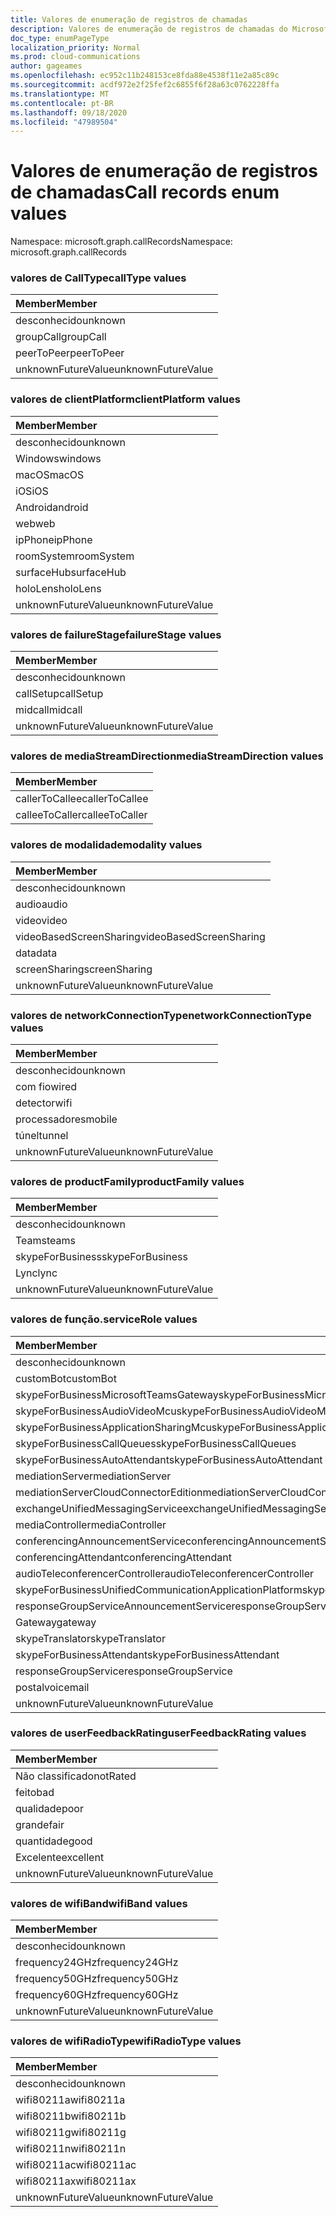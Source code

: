 ```yaml
---
title: Valores de enumeração de registros de chamadas
description: Valores de enumeração de registros de chamadas do Microsoft Graph
doc_type: enumPageType
localization_priority: Normal
ms.prod: cloud-communications
author: gageames
ms.openlocfilehash: ec952c11b248153ce8fda88e4538f11e2a85c89c
ms.sourcegitcommit: acdf972e2f25fef2c6855f6f28a63c0762228ffa
ms.translationtype: MT
ms.contentlocale: pt-BR
ms.lasthandoff: 09/18/2020
ms.locfileid: "47989504"
---
```

# <a name="call-records-enum-values"></a><span data-ttu-id="c2eca-103">Valores de enumeração de registros de chamadas</span><span class="sxs-lookup"><span data-stu-id="c2eca-103">Call records enum values</span></span>

<span data-ttu-id="c2eca-104">Namespace: microsoft.graph.callRecords</span><span class="sxs-lookup"><span data-stu-id="c2eca-104">Namespace: microsoft.graph.callRecords</span></span>

### <a name="calltype-values"></a><span data-ttu-id="c2eca-105">valores de CallType</span><span class="sxs-lookup"><span data-stu-id="c2eca-105">callType values</span></span>

| <span data-ttu-id="c2eca-106">Member</span><span class="sxs-lookup"><span data-stu-id="c2eca-106">Member</span></span>
|:--------------
| <span data-ttu-id="c2eca-107">desconhecido</span><span class="sxs-lookup"><span data-stu-id="c2eca-107">unknown</span></span>
| <span data-ttu-id="c2eca-108">groupCall</span><span class="sxs-lookup"><span data-stu-id="c2eca-108">groupCall</span></span>
| <span data-ttu-id="c2eca-109">peerToPeer</span><span class="sxs-lookup"><span data-stu-id="c2eca-109">peerToPeer</span></span>
| <span data-ttu-id="c2eca-110">unknownFutureValue</span><span class="sxs-lookup"><span data-stu-id="c2eca-110">unknownFutureValue</span></span>

### <a name="clientplatform-values"></a><span data-ttu-id="c2eca-111">valores de clientPlatform</span><span class="sxs-lookup"><span data-stu-id="c2eca-111">clientPlatform values</span></span>

| <span data-ttu-id="c2eca-112">Member</span><span class="sxs-lookup"><span data-stu-id="c2eca-112">Member</span></span>
|:--------------
| <span data-ttu-id="c2eca-113">desconhecido</span><span class="sxs-lookup"><span data-stu-id="c2eca-113">unknown</span></span>
| <span data-ttu-id="c2eca-114">Windows</span><span class="sxs-lookup"><span data-stu-id="c2eca-114">windows</span></span>
| <span data-ttu-id="c2eca-115">macOS</span><span class="sxs-lookup"><span data-stu-id="c2eca-115">macOS</span></span>
| <span data-ttu-id="c2eca-116">iOS</span><span class="sxs-lookup"><span data-stu-id="c2eca-116">iOS</span></span>
| <span data-ttu-id="c2eca-117">Android</span><span class="sxs-lookup"><span data-stu-id="c2eca-117">android</span></span>
| <span data-ttu-id="c2eca-118">web</span><span class="sxs-lookup"><span data-stu-id="c2eca-118">web</span></span>
| <span data-ttu-id="c2eca-119">ipPhone</span><span class="sxs-lookup"><span data-stu-id="c2eca-119">ipPhone</span></span>
| <span data-ttu-id="c2eca-120">roomSystem</span><span class="sxs-lookup"><span data-stu-id="c2eca-120">roomSystem</span></span>
| <span data-ttu-id="c2eca-121">surfaceHub</span><span class="sxs-lookup"><span data-stu-id="c2eca-121">surfaceHub</span></span>
| <span data-ttu-id="c2eca-122">holoLens</span><span class="sxs-lookup"><span data-stu-id="c2eca-122">holoLens</span></span>
| <span data-ttu-id="c2eca-123">unknownFutureValue</span><span class="sxs-lookup"><span data-stu-id="c2eca-123">unknownFutureValue</span></span>

### <a name="failurestage-values"></a><span data-ttu-id="c2eca-124">valores de failureStage</span><span class="sxs-lookup"><span data-stu-id="c2eca-124">failureStage values</span></span>

| <span data-ttu-id="c2eca-125">Member</span><span class="sxs-lookup"><span data-stu-id="c2eca-125">Member</span></span>
|:--------------
| <span data-ttu-id="c2eca-126">desconhecido</span><span class="sxs-lookup"><span data-stu-id="c2eca-126">unknown</span></span>
| <span data-ttu-id="c2eca-127">callSetup</span><span class="sxs-lookup"><span data-stu-id="c2eca-127">callSetup</span></span>
| <span data-ttu-id="c2eca-128">midcall</span><span class="sxs-lookup"><span data-stu-id="c2eca-128">midcall</span></span>
| <span data-ttu-id="c2eca-129">unknownFutureValue</span><span class="sxs-lookup"><span data-stu-id="c2eca-129">unknownFutureValue</span></span>

### <a name="mediastreamdirection-values"></a><span data-ttu-id="c2eca-130">valores de mediaStreamDirection</span><span class="sxs-lookup"><span data-stu-id="c2eca-130">mediaStreamDirection values</span></span>

| <span data-ttu-id="c2eca-131">Member</span><span class="sxs-lookup"><span data-stu-id="c2eca-131">Member</span></span>
|:--------------
| <span data-ttu-id="c2eca-132">callerToCallee</span><span class="sxs-lookup"><span data-stu-id="c2eca-132">callerToCallee</span></span>
| <span data-ttu-id="c2eca-133">calleeToCaller</span><span class="sxs-lookup"><span data-stu-id="c2eca-133">calleeToCaller</span></span>

### <a name="modality-values"></a><span data-ttu-id="c2eca-134">valores de modalidade</span><span class="sxs-lookup"><span data-stu-id="c2eca-134">modality values</span></span>

| <span data-ttu-id="c2eca-135">Member</span><span class="sxs-lookup"><span data-stu-id="c2eca-135">Member</span></span>
|:--------------
| <span data-ttu-id="c2eca-136">desconhecido</span><span class="sxs-lookup"><span data-stu-id="c2eca-136">unknown</span></span>
| <span data-ttu-id="c2eca-137">audio</span><span class="sxs-lookup"><span data-stu-id="c2eca-137">audio</span></span>
| <span data-ttu-id="c2eca-138">video</span><span class="sxs-lookup"><span data-stu-id="c2eca-138">video</span></span>
| <span data-ttu-id="c2eca-139">videoBasedScreenSharing</span><span class="sxs-lookup"><span data-stu-id="c2eca-139">videoBasedScreenSharing</span></span>
| <span data-ttu-id="c2eca-140">data</span><span class="sxs-lookup"><span data-stu-id="c2eca-140">data</span></span>
| <span data-ttu-id="c2eca-141">screenSharing</span><span class="sxs-lookup"><span data-stu-id="c2eca-141">screenSharing</span></span>
| <span data-ttu-id="c2eca-142">unknownFutureValue</span><span class="sxs-lookup"><span data-stu-id="c2eca-142">unknownFutureValue</span></span>

### <a name="networkconnectiontype-values"></a><span data-ttu-id="c2eca-143">valores de networkConnectionType</span><span class="sxs-lookup"><span data-stu-id="c2eca-143">networkConnectionType values</span></span>

| <span data-ttu-id="c2eca-144">Member</span><span class="sxs-lookup"><span data-stu-id="c2eca-144">Member</span></span>
|:--------------
| <span data-ttu-id="c2eca-145">desconhecido</span><span class="sxs-lookup"><span data-stu-id="c2eca-145">unknown</span></span>
| <span data-ttu-id="c2eca-146">com fio</span><span class="sxs-lookup"><span data-stu-id="c2eca-146">wired</span></span>
| <span data-ttu-id="c2eca-147">detector</span><span class="sxs-lookup"><span data-stu-id="c2eca-147">wifi</span></span>
| <span data-ttu-id="c2eca-148">processadores</span><span class="sxs-lookup"><span data-stu-id="c2eca-148">mobile</span></span>
| <span data-ttu-id="c2eca-149">túnel</span><span class="sxs-lookup"><span data-stu-id="c2eca-149">tunnel</span></span>
| <span data-ttu-id="c2eca-150">unknownFutureValue</span><span class="sxs-lookup"><span data-stu-id="c2eca-150">unknownFutureValue</span></span>

### <a name="productfamily-values"></a><span data-ttu-id="c2eca-151">valores de productFamily</span><span class="sxs-lookup"><span data-stu-id="c2eca-151">productFamily values</span></span>

| <span data-ttu-id="c2eca-152">Member</span><span class="sxs-lookup"><span data-stu-id="c2eca-152">Member</span></span>
|:--------------
| <span data-ttu-id="c2eca-153">desconhecido</span><span class="sxs-lookup"><span data-stu-id="c2eca-153">unknown</span></span>
| <span data-ttu-id="c2eca-154">Teams</span><span class="sxs-lookup"><span data-stu-id="c2eca-154">teams</span></span>
| <span data-ttu-id="c2eca-155">skypeForBusiness</span><span class="sxs-lookup"><span data-stu-id="c2eca-155">skypeForBusiness</span></span>
| <span data-ttu-id="c2eca-156">Lync</span><span class="sxs-lookup"><span data-stu-id="c2eca-156">lync</span></span>
| <span data-ttu-id="c2eca-157">unknownFutureValue</span><span class="sxs-lookup"><span data-stu-id="c2eca-157">unknownFutureValue</span></span>

### <a name="servicerole-values"></a><span data-ttu-id="c2eca-158">valores de função.</span><span class="sxs-lookup"><span data-stu-id="c2eca-158">serviceRole values</span></span>

| <span data-ttu-id="c2eca-159">Member</span><span class="sxs-lookup"><span data-stu-id="c2eca-159">Member</span></span>
|:--------------
| <span data-ttu-id="c2eca-160">desconhecido</span><span class="sxs-lookup"><span data-stu-id="c2eca-160">unknown</span></span>
| <span data-ttu-id="c2eca-161">customBot</span><span class="sxs-lookup"><span data-stu-id="c2eca-161">customBot</span></span>
| <span data-ttu-id="c2eca-162">skypeForBusinessMicrosoftTeamsGateway</span><span class="sxs-lookup"><span data-stu-id="c2eca-162">skypeForBusinessMicrosoftTeamsGateway</span></span>
| <span data-ttu-id="c2eca-163">skypeForBusinessAudioVideoMcu</span><span class="sxs-lookup"><span data-stu-id="c2eca-163">skypeForBusinessAudioVideoMcu</span></span>
| <span data-ttu-id="c2eca-164">skypeForBusinessApplicationSharingMcu</span><span class="sxs-lookup"><span data-stu-id="c2eca-164">skypeForBusinessApplicationSharingMcu</span></span>
| <span data-ttu-id="c2eca-165">skypeForBusinessCallQueues</span><span class="sxs-lookup"><span data-stu-id="c2eca-165">skypeForBusinessCallQueues</span></span>
| <span data-ttu-id="c2eca-166">skypeForBusinessAutoAttendant</span><span class="sxs-lookup"><span data-stu-id="c2eca-166">skypeForBusinessAutoAttendant</span></span>
| <span data-ttu-id="c2eca-167">mediationServer</span><span class="sxs-lookup"><span data-stu-id="c2eca-167">mediationServer</span></span>
| <span data-ttu-id="c2eca-168">mediationServerCloudConnectorEdition</span><span class="sxs-lookup"><span data-stu-id="c2eca-168">mediationServerCloudConnectorEdition</span></span>
| <span data-ttu-id="c2eca-169">exchangeUnifiedMessagingService</span><span class="sxs-lookup"><span data-stu-id="c2eca-169">exchangeUnifiedMessagingService</span></span>
| <span data-ttu-id="c2eca-170">mediaController</span><span class="sxs-lookup"><span data-stu-id="c2eca-170">mediaController</span></span>
| <span data-ttu-id="c2eca-171">conferencingAnnouncementService</span><span class="sxs-lookup"><span data-stu-id="c2eca-171">conferencingAnnouncementService</span></span>
| <span data-ttu-id="c2eca-172">conferencingAttendant</span><span class="sxs-lookup"><span data-stu-id="c2eca-172">conferencingAttendant</span></span>
| <span data-ttu-id="c2eca-173">audioTeleconferencerController</span><span class="sxs-lookup"><span data-stu-id="c2eca-173">audioTeleconferencerController</span></span>
| <span data-ttu-id="c2eca-174">skypeForBusinessUnifiedCommunicationApplicationPlatform</span><span class="sxs-lookup"><span data-stu-id="c2eca-174">skypeForBusinessUnifiedCommunicationApplicationPlatform</span></span>
| <span data-ttu-id="c2eca-175">responseGroupServiceAnnouncementService</span><span class="sxs-lookup"><span data-stu-id="c2eca-175">responseGroupServiceAnnouncementService</span></span>
| <span data-ttu-id="c2eca-176">Gateway</span><span class="sxs-lookup"><span data-stu-id="c2eca-176">gateway</span></span>
| <span data-ttu-id="c2eca-177">skypeTranslator</span><span class="sxs-lookup"><span data-stu-id="c2eca-177">skypeTranslator</span></span>
| <span data-ttu-id="c2eca-178">skypeForBusinessAttendant</span><span class="sxs-lookup"><span data-stu-id="c2eca-178">skypeForBusinessAttendant</span></span>
| <span data-ttu-id="c2eca-179">responseGroupService</span><span class="sxs-lookup"><span data-stu-id="c2eca-179">responseGroupService</span></span>
| <span data-ttu-id="c2eca-180">postal</span><span class="sxs-lookup"><span data-stu-id="c2eca-180">voicemail</span></span>
| <span data-ttu-id="c2eca-181">unknownFutureValue</span><span class="sxs-lookup"><span data-stu-id="c2eca-181">unknownFutureValue</span></span>

### <a name="userfeedbackrating-values"></a><span data-ttu-id="c2eca-182">valores de userFeedbackRating</span><span class="sxs-lookup"><span data-stu-id="c2eca-182">userFeedbackRating values</span></span>

| <span data-ttu-id="c2eca-183">Member</span><span class="sxs-lookup"><span data-stu-id="c2eca-183">Member</span></span>
|:--------------
| <span data-ttu-id="c2eca-184">Não classificado</span><span class="sxs-lookup"><span data-stu-id="c2eca-184">notRated</span></span>
| <span data-ttu-id="c2eca-185">feito</span><span class="sxs-lookup"><span data-stu-id="c2eca-185">bad</span></span>
| <span data-ttu-id="c2eca-186">qualidade</span><span class="sxs-lookup"><span data-stu-id="c2eca-186">poor</span></span>
| <span data-ttu-id="c2eca-187">grande</span><span class="sxs-lookup"><span data-stu-id="c2eca-187">fair</span></span>
| <span data-ttu-id="c2eca-188">quantidade</span><span class="sxs-lookup"><span data-stu-id="c2eca-188">good</span></span>
| <span data-ttu-id="c2eca-189">Excelente</span><span class="sxs-lookup"><span data-stu-id="c2eca-189">excellent</span></span>
| <span data-ttu-id="c2eca-190">unknownFutureValue</span><span class="sxs-lookup"><span data-stu-id="c2eca-190">unknownFutureValue</span></span>

### <a name="wifiband-values"></a><span data-ttu-id="c2eca-191">valores de wifiBand</span><span class="sxs-lookup"><span data-stu-id="c2eca-191">wifiBand values</span></span>

| <span data-ttu-id="c2eca-192">Member</span><span class="sxs-lookup"><span data-stu-id="c2eca-192">Member</span></span>
|:--------------
| <span data-ttu-id="c2eca-193">desconhecido</span><span class="sxs-lookup"><span data-stu-id="c2eca-193">unknown</span></span>
| <span data-ttu-id="c2eca-194">frequency24GHz</span><span class="sxs-lookup"><span data-stu-id="c2eca-194">frequency24GHz</span></span>
| <span data-ttu-id="c2eca-195">frequency50GHz</span><span class="sxs-lookup"><span data-stu-id="c2eca-195">frequency50GHz</span></span>
| <span data-ttu-id="c2eca-196">frequency60GHz</span><span class="sxs-lookup"><span data-stu-id="c2eca-196">frequency60GHz</span></span>
| <span data-ttu-id="c2eca-197">unknownFutureValue</span><span class="sxs-lookup"><span data-stu-id="c2eca-197">unknownFutureValue</span></span>

### <a name="wifiradiotype-values"></a><span data-ttu-id="c2eca-198">valores de wifiRadioType</span><span class="sxs-lookup"><span data-stu-id="c2eca-198">wifiRadioType values</span></span>

| <span data-ttu-id="c2eca-199">Member</span><span class="sxs-lookup"><span data-stu-id="c2eca-199">Member</span></span>
|:--------------
| <span data-ttu-id="c2eca-200">desconhecido</span><span class="sxs-lookup"><span data-stu-id="c2eca-200">unknown</span></span>
| <span data-ttu-id="c2eca-201">wifi80211a</span><span class="sxs-lookup"><span data-stu-id="c2eca-201">wifi80211a</span></span>
| <span data-ttu-id="c2eca-202">wifi80211b</span><span class="sxs-lookup"><span data-stu-id="c2eca-202">wifi80211b</span></span>
| <span data-ttu-id="c2eca-203">wifi80211g</span><span class="sxs-lookup"><span data-stu-id="c2eca-203">wifi80211g</span></span>
| <span data-ttu-id="c2eca-204">wifi80211n</span><span class="sxs-lookup"><span data-stu-id="c2eca-204">wifi80211n</span></span>
| <span data-ttu-id="c2eca-205">wifi80211ac</span><span class="sxs-lookup"><span data-stu-id="c2eca-205">wifi80211ac</span></span>
| <span data-ttu-id="c2eca-206">wifi80211ax</span><span class="sxs-lookup"><span data-stu-id="c2eca-206">wifi80211ax</span></span>
| <span data-ttu-id="c2eca-207">unknownFutureValue</span><span class="sxs-lookup"><span data-stu-id="c2eca-207">unknownFutureValue</span></span>

<!--
{
  "type": "#page.annotation",
  "namespace": "microsoft.graph.callRecords"
}
-->


